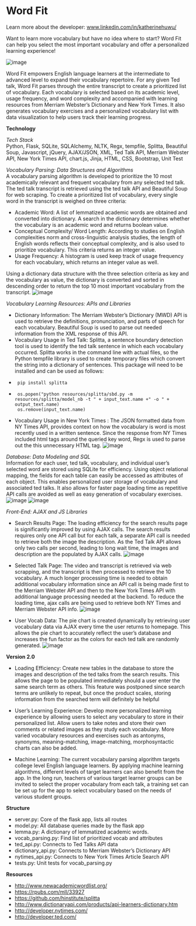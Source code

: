 # Word Fit
Learn more about the developer: www.linkedin.com/in/katherinehuwu/

Want to learn more vocabulary but have no idea where to start? Word Fit can help you select the most important vocabulary and offer a personalized learning experience! 

![image](screenshots/readme.png)

Word Fit empowers English language learners at the intermediate to advanced level to expand their vocabulary repertoire. For any given Ted talk, Word Fit parses through the entire transcript to create a prioritized list of vocabulary. Each vocabulary is selected based on its academic level, usage frequency, and word complexity and accompanied with learning resources from Merriam Webster’s Dictionary and New York Times. It also generates vocabulary exercises and a personalized vocabulary list with data visualization to help users track their learning progress.

**Technology**

*Tech Stack*   
Python, Flask, SQLite, SQLAlchemy, NLTK, Regx, tempfile, Splitta, Beautiful Soup, Javascript, jQuery, AJAX/JSON, XML, Ted Talk API, Merriam Webster API, New York Times API, chart.js, Jinja, HTML, CSS, Bootstrap, Unit Test

*Vocabulary Parsing: Data Structures and Algorithms*   
A vocabulary parsing algorithm is developed to prioritize the 10 most academically relevant and frequent vocabulary from any selected ted talk. The ted talk transcript is retrieved using the ted talk API and Beautiful Soup for web scraping.  To create a prioritized list of vocabulary, every single word in the transcript is weighed on three criteria:
 - Academic Word:  A list of lemmatized academic words are obtained and converted into dictionary. A search in the dictionary determines whether the vocabulary is an academic word and returns boolean value.
 - Conceptual Complexity/ Word Length: According to studies on English complexities norm and cross-linguistic analysis studies, the length of English words reflects their conceptual complexity, and is also used to prioritize vocabulary. This criteria returns an integer value.
 - Usage Frequency: A histogram is used keep track of usage frequency for each vocabulary, which returns an integer value as well.

Using a dictionary data structure with the three selection criteria as key and the vocabulary as value, the dictionary is  converted and sorted in descending order to return the top 10 most important  vocabulary from the transcript.
 ![image](screenshots/vocab_list.png)

*Vocabulary Learning Resources: APIs and Libraries*
 - Dictionary Information: The Merriam Webster’s Dictionary (MWD) API is used to retrieve the definitions, pronunciation, and parts of speech for each vocabulary. Beautiful Soup is used to parse out needed information from the XML response of this  API.
 - Vocabulary Usage in Ted Talk: Splitta, a sentence boundary detection tool is used to identify the ted talk sentence in which each vocabulary occurred. Splitta works in the command line with actual files, so the Python tempfile library is used to create temporary files which convert the string into a dictionary of sentences. This package will need to be installed and can be used as follows:
 -      pip install splitta
 - 		os.popen("python resources/splitta/sbd.py -m  resources/splitta/model_nb -t " + input_text.name +" -o " + output_text.name)
		os.remove(input_text.name)

 -  Vocabulary Usage in New York Times : The JSON formatted data from NY Times API, provides context on how the vocabulary is word is most recently used in a written sentence. Since the response from NY Times included html tags around the queried key word, Regx is used to parse out the this unnecessary HTML tag.
 ![image](screenshots/vocab_details.png)
 
*Database: Data Modeling and SQL*  
Information for each user, ted talk, vocabulary, and individual user’s selected word are stored using SQLite for efficiency. Using object relational mapping, the fields for each table can easily be accessed as attributes of each object. This enables personalized user storage of vocabulary and associated ted talks. It also allows for faster page loading time as repetitive API calls are avoided as well as easy generation of vocabulary exercises.
![image](screenshots/exercise.png)
![image](screenshots/evaluation.png)
 

*Front-End: AJAX and JS Libraries*  
- Search Results Page: The loading efficiency for the search results page is significantly improved by using AJAX calls. The search results requires only one API call but for each talk, a separate API call is needed to retrieve both the image the description. As the Ted Talk API allows only two calls per second, leading to long wait time, the images and description are the populated by AJAX calls.
![image](screenshots/search_results.png)

 - Selected Talk Page: The video and transcript is retrieved via web scrapping, and the transcript is then processed to retrieve the 10 vocabulary. A much longer processing time is needed to obtain additional vocabulary information since an API call is being made first to the Merriam Webster API and then to the New York Times API with additional language processing needed at the backend. To reduce the loading time, ajax calls are being used to retrieve both NY Times and Merriam Webster API info.
 ![image](screenshots/video_transcript.png)

 - User Vocab Data: The pie chart is created dynamically by retrieving user vocabulary data via AJAX every time the user returns to homepage. This allows the pie chart to accurately reflect the user’s database and increases the fun factor as the colors for each ted talk are randomly generated.
![image](screenshots/profile.png)

**Version 2.0**

 - Loading Efficiency: Create new tables in the database to store the images and description of the ted talks from the search results. This allows the page to be populated immediately should a user enter the same search term as others. This feature was postponed since search terms are unlikely to repeat, but once the product scales, storing information from the searched term will definitely be helpful

 - User’s Learning Experience: Develop more personalized learning experience by allowing users to select any vocabulary to store in their personalized list. Allow users to take notes and store their own comments or related images as they study each vocabulary. More varied vocabulary resources and  exercises such as antonyms, synonyms, meaning-matching, image-matching, morphosyntactic charts can also be added.

 - Machine Learning: The current vocabulary parsing algorithm targets college level English language learners. By applying machine learning algorithms, different levels of target learners can also benefit from the app. In the long run, teachers of various target learner groups can be invited to select the proper vocabulary from each talk, a training set can be set up for the app to select vocabulary based on the needs of various student groups. 

**Structure**
 - server.py:            Core of the flask app, lists all routes
 - model.py:             All database queries made by the flask app
 - lemma.py:             A dictionary of lemmatized academic words.
 - vocab_parsing.py:    Find list of prioritized vocab and attributes
 - ted_api.py:           Connects to Ted Talks API data 
 - dictionary_api.py:     Connects to Merriam Webster’s Dictionary API 
 - nytimes_api.py:       Connects to New York Times Article Search API
 - tests.py: 		Unit tests for vocab_parsing.py

**Resources**
 - http://www.newacademicwordlist.org/
 - https://rpubs.com/mll/33927
 - https://github.com/hinstitute/splitta
 - http://www.dictionaryapi.com/products/api-learners-dictionary.htm
 - http://developer.nytimes.com/
 - http://developer.ted.com/

